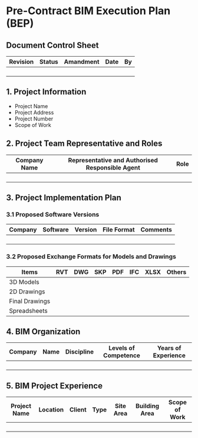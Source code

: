# Pre-Contract BIM Execution Plan (BEP)

## Document Control Sheet

| Revision | Status | Amandment | Date | By |
|----------|--------|-----------|------|----|
|          |        |           |      |    |
|          |        |           |      |    |
|          |        |           |      |    |
|          |        |           |      |    |

## 1. Project Information

-   Project Name
-   Project Address
-   Project Number
-   Scope of Work

## 2. Project Team Representative and Roles

| Company Name | Representative and Authorised Responsible Agent | Role |
|--------------|-------------------------------------------------|------|
|              |                                                 |      |
|              |                                                 |      |
|              |                                                 |      |
|              |                                                 |      |

## 3. Project Implementation Plan

### 3.1 Proposed Software Versions

| Company | Software | Version | File Format | Comments |
|---------|----------|---------|-------------|----------|
|         |          |         |             |          |
|         |          |         |             |          |
|         |          |         |             |          |
|         |          |         |             |          |

### 3.2 Proposed Exchange Formats for Models and Drawings

| Items          | RVT | DWG | SKP | PDF | IFC | XLSX | Others |
|----------------|-----|-----|-----|-----|-----|------|--------|
| 3D Models      |     |     |     |     |     |      |        |
| 2D Drawings    |     |     |     |     |     |      |        |
| Final Drawings |     |     |     |     |     |      |        |
| Spreadsheets   |     |     |     |     |     |      |        |

## 4. BIM Organization

| Company | Name | Discipline | Levels of Competence | Years of Experience |
|---------|------|------------|----------------------|---------------------|
|         |      |            |                      |                     |
|         |      |            |                      |                     |
|         |      |            |                      |                     |
|         |      |            |                      |                     |

## 5. BIM Project Experience

| Project Name | Location | Client | Type | Site Area | Building Area | Scope of Work |
|--------------|----------|--------|------|-----------|---------------|---------------|
|              |          |        |      |           |               |               |
|              |          |        |      |           |               |               |
|              |          |        |      |           |               |               |
|              |          |        |      |           |               |               |
